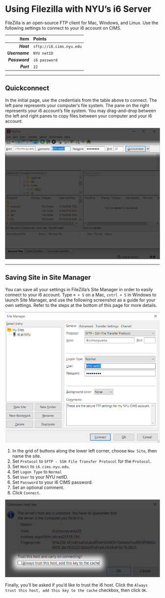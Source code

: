 # Using Filezilla with NYU’s i6 Server
FileZilla is an open-source FTP client for Mac, Windows, and Linux. Use the following settings to connect to your i6 account on CIMS.

| Item           | Points                   |
|---------------:|:-------------------------|
| **_Host_**     | `sftp://i6.cims.nyu.edu` |
| **_Username_** | `NYU netID`              |
| **_Password_** | `i6 password`            |
| **_Port_**     | `22`                     |

---

## Quickconnect
In the initial page, use the credentials from the table above to connect. The left pane represents your computer’s file system. The pane on the right represents your i6 account’s file system. You may drag-and-drop between the left and right panes to copy files between your computer and your i6 account.

![](images/quickconnect.jpg)

---

## Saving Site in Site Manager
You can save all your settings in FileZilla’s Site Manager in order to easily connect to your i6 account. Type `⌘ + S` on a Mac, `cntrl + S` in Windows to launch Site Manager, and use the following screenshot as a guide for your own settings. Refer to the steps at the bottom of this page for more details.

![](images/site-manager-settings.jpg)

1. In the grid of buttons along the lower left corner, choose `New Site`, then name the site.
2. Set `Protocol` to `SFTP - SSH File Transfer Protocol` for the `Protocol`.
3. Set `Host` to `i6.cims.nyu.edu`.
4. Set `Logon Type` to `Normal`
5. Set `User` to your NYU netID.
6. Set `Password` to your i6 CIMS password.
7. Set an optional comment.
8. Click `Connect`.

![](images/host-key.jpg)

Finally, you’ll be asked if you’d like to trust the i6 host. Click the `Always trust this host, add this key to the cache` checkbox, then click `OK`.
